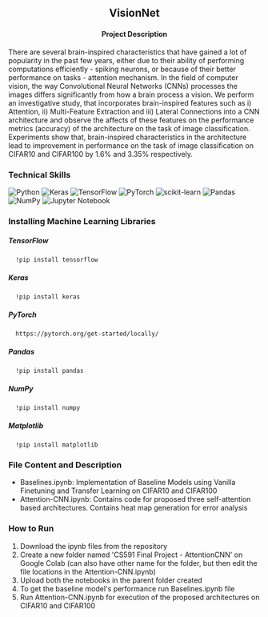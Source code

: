 <h2>
<p align='center'>
VisionNet
</p>
</h2>

<h4 align='center'> Project Description </h4> 
There are several brain-inspired characteristics that have gained a lot of popularity in the past few years, either due to their ability of performing computations efficiently - spiking neurons, or because of their better performance on tasks - attention mechanism. In the field of computer vision, the way Convolutional Neural Networks (CNNs) processes the images differs significantly from how a brain process a vision.  We perform an investigative study,  that incorporates brain-inspired features such as i) Attention, ii) Multi-Feature Extraction and iii) Lateral Connections into a CNN architecture and observe the affects of these features on the performance metrics (accuracy) of the architecture on the task of image classification. Experiments show that, brain-inspired characteristics in the architecture lead to improvement in performance on the task of image classification on CIFAR10 and CIFAR100 by 1.6% and 3.35% respectively. 
<br>

### Technical Skills 
![Python](https://img.shields.io/badge/python-3670A0?style=for-the-badge&logo=python&logoColor=ffdd54)
![Keras](https://img.shields.io/badge/Keras-%23D00000.svg?style=for-the-badge&logo=Keras&logoColor=white)
![TensorFlow](https://img.shields.io/badge/TensorFlow-%23FF6F00.svg?style=for-the-badge&logo=TensorFlow&logoColor=white)
![PyTorch](https://img.shields.io/badge/PyTorch-%23EE4C2C.svg?style=for-the-badge&logo=PyTorch&logoColor=white)
![scikit-learn](https://img.shields.io/badge/scikit--learn-%23F7931E.svg?style=for-the-badge&logo=scikit-learn&logoColor=white)
![Pandas](https://img.shields.io/badge/pandas-%23150458.svg?style=for-the-badge&logo=pandas&logoColor=white)
![NumPy](https://img.shields.io/badge/numpy-%23013243.svg?style=for-the-badge&logo=numpy&logoColor=white)
![Jupyter Notebook](https://img.shields.io/badge/jupyter-%23FA0F00.svg?style=for-the-badge&logo=jupyter&logoColor=white)
<br>

### Installing Machine Learning Libraries
##### TensorFlow
      !pip install tensorflow
##### Keras
      !pip install keras
##### PyTorch
      https://pytorch.org/get-started/locally/
##### Pandas
      !pip install pandas
##### NumPy
      !pip install numpy
##### Matplotlib
      !pip install matplotlib
      
### File Content and Description 
* Baselines.ipynb: Implementation of Baseline Models using Vanilla Finetuning and Transfer Learning on CIFAR10 and CIFAR100
* Attention-CNN.ipynb: Contains code for proposed three self-attention based architectures. Contains heat map generation for error analysis

### How to Run
1) Download the ipynb files from the repository
2) Create a new folder named 'CS591 Final Project - AttentionCNN' on Google Colab (can also have other name for the folder, but then edit the file locations in the Attention-CNN.ipynb)
3) Upload both the notebooks in the parent folder created
4) To get the baseline model's performance run Baselines.ipynb file
5) Run Attention-CNN.ipynb for execution of the proposed architectures on CIFAR10 and CIFAR100 

<br><br><br>
